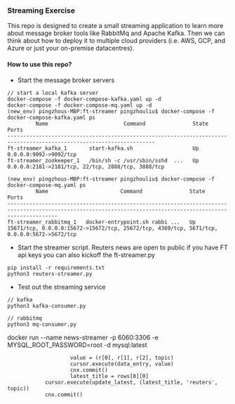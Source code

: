 ### Streaming Exercise 


This repo is designed to create a small streaming application to learn more about message broker tools like RabbitMq and Apache Kafka. Then we can think about how to deploy it to multiple cloud providers (i.e. AWS, GCP, and Azure or just your on-premise datacentres).

#### How to use this repo?
- Start the message broker servers
```
// start a local kafka server 
docker-compose -f docker-compose-kafka.yaml up -d
docker-compose -f docker-compose-mq.yaml up -d
(new_env) pingzhous-MBP:ft-streamer pingzhouliu$ docker-compose -f docker-compose-kafka.yaml ps
         Name                        Command               State                         Ports                       
---------------------------------------------------------------------------------------------------------------------
ft-streamer_kafka_1       start-kafka.sh                   Up      0.0.0.0:9092->9092/tcp                            
ft-streamer_zookeeper_1   /bin/sh -c /usr/sbin/sshd  ...   Up      0.0.0.0:2181->2181/tcp, 22/tcp, 2888/tcp, 3888/tcp

(new_env) pingzhous-MBP:ft-streamer pingzhouliu$ docker-compose -f docker-compose-mq.yaml ps
         Name                       Command               State                                             Ports                                           
------------------------------------------------------------------------------------------------------------------------------------------------------------
ft-streamer_rabbitmq_1   docker-entrypoint.sh rabbi ...   Up      15671/tcp, 0.0.0.0:15672->15672/tcp, 25672/tcp, 4369/tcp, 5671/tcp, 0.0.0.0:5672->5672/tcp
```
- Start the streamer script. Reuters news are open to public if you have FT api keys you can also kickoff the ft-streamer.py
```
pip install -r requirements.txt
python3 reuters-streamer.py
```

- Test out the streaming service
```
// kafka
python3 kafka-consumer.py

// rabbitmq 
python3 mq-consumer.py
```

docker run --name news-streamer -p 6060:3306 -e MYSQL_ROOT_PASSWORD=root -d mysql:latest


```
                    value = (r[0], r[1], r[2], topic)
                    cursor.execute(data_entry, value)
                    cnx.commit()
                    latest_title = rows[0][0]
            cursor.execute(update_latest, (latest_title, 'reuters', topic))
            cnx.commit()
```